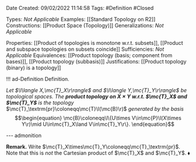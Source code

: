 <br />
<br />

Date Created: 09/02/2022 11:14:58
Tags: #Definition #Closed 

Types: _Not Applicable_
Examples: [[Standard Topology on R2]]
Constructions: [[Product Space (Topology)]]
Generalizations: _Not Applicable_

Properties: [[Product of topologies is monotone w.r.t. subsets]], [[Product and subspace topologies on subsets coincide]]
Sufficiencies: _Not Applicable_
Equivalences: [[Product topology (basis; component from bases)]], [[Product topology (subbasis)]]
Justifications: [[Product topology (binary) is a topology]]

!!! ad-Definition Definition.

_Let $\l\langle X,\mc{T}_X\r\rangle$ and $\l\langle Y,\mc{T}_Y\r\rangle$ be topological spaces. The **product topology on $X\times Y$ w.r.t. $\mc{T}_X$ and $\mc{T}_Y$** is the topology_ $\mc{T}_\textrm{pr}\coloneqq\mc{T}\l(\mc{B}\r)$ _generated by the basis_
$$\begin{equation}
    \mc{B}\coloneqq\l\{U\times V\in\mc{P}\l(X\times Y\r)\mid U\in\mc{T}_X\land V\in\mc{T}_Y\r\}.
\end{equation}$$

--- admonition

**Remark.** Write $\mc{T}_X\times\mc{T}_Y\coloneqq\mc{T}_\textrm{pr}$. Note that this is _not_ the Cartesian product of $\mc{T}_X$ and $\mc{T}_Y$.<span style="float:right;">$\blacklozenge$</span>
